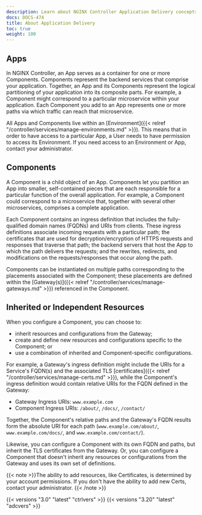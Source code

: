 ```yaml
---
description: Learn about NGINX Controller Application Delivery concepts.
docs: DOCS-474
title: About Application Delivery
toc: true
weight: 100
---
```


## Apps

In NGINX Controller, an App serves as a container for one or more Components. Components represent the backend services that comprise your application. Together, an App and its Components represent the logical partitioning of your application into its composite parts. For example, a Component might correspond to a particular microservice within your application. Each Component you add to an App represents one or more paths via which traffic can reach that microservice.

All Apps and Components live within an [Environment]({{< relref "/controller/services/manage-environments.md" >}}). This means that in order to have access to a particular App, a User needs to have permission to access its Environment. If you need access to an Environment or App, contact your administrator.

## Components

A Component is a child object of an App. Components let you partition an App into smaller, self-contained pieces that are each responsible for a particular function of the overall application. For example, a Component could correspond to a microservice that, together with several other microservices, comprises a complete application.

Each Component contains an ingress definition that includes the fully-qualified domain names (FQDNs) and URIs from clients. These ingress definitions associate incoming requests with a particular path; the certificates that are used for decryption/encryption of HTTPS requests and responses that traverse that path; the backend servers that host the App to which the path delivers the requests; and the rewrites, redirects, and modifications on the requests/responses that occur along the path.

Components can be instantiated on multiple paths corresponding to the placements associated with the Component; these placements are defined within the [Gateway(s)]({{< relref "/controller/services/manage-gateways.md" >}}) referenced in the Component.

## Inherited or Independent Resources

When you configure a Component, you can choose to:

- inherit resources and configurations from the Gateway;
- create and define new resources and configurations specific to the Component; or
- use a combination of inherited and Component-specific configurations.

For example, a Gateway's ingress definition might include the URIs for a Service's FQDN(s) and the associated TLS [certificates]({{< relref "/controller/services/manage-certs.md" >}}), while the Component's ingress definition would contain relative URIs for the FQDN defined in the Gateway:

- Gateway Ingress URIs: `www.example.com`
- Component Ingress URIs: `/about/`, `/docs/`, `/contact/`

Together, the Component's relative paths and the Gateway's FQDN results form the absolute URI for each path (`www.example.com/about/`, `www.example.com/docs/`, and `www.example.com/contact/`).

Likewise, you can configure a Component with its own FQDN and paths, but inherit the TLS certificates from the Gateway. Or, you can configure a Component that doesn't inherit any resources or configurations from the Gateway and uses its own set of definitions.

{{< note >}}The ability to add resources, like Certificates, is determined by your account permissions. If you don't have the ability to add new Certs, contact your administrator. {{< /note >}}

{{< versions "3.0" "latest" "ctrlvers" >}}
{{< versions "3.20" "latest" "adcvers" >}}
